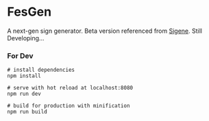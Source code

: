 # FesGen
A next-gen sign generator.
Beta version referenced from [Sigene](https://github.com/TR246/Sigene).
Still Developing...


### For Dev
```
# install dependencies
npm install

# serve with hot reload at localhost:8080
npm run dev

# build for production with minification
npm run build
```
